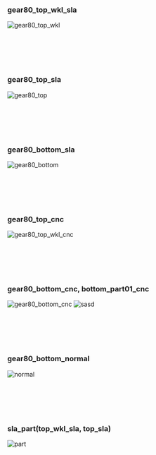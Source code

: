 ### gear80_top_wkl_sla<br/>
![gear80_top_wkl](https://github.com/cosmosalad/Gear80/assets/45204109/59be2755-b29f-4cda-9ee6-951181319bc5)

<br/><br/><br/><br/>


### gear80_top_sla<br/>
![gear80_top](https://github.com/cosmosalad/Gear80/assets/45204109/5c2c1ed2-4286-40b1-84b8-9cdbdec5ab82)

<br/><br/><br/><br/>


### gear80_bottom_sla<br/>
![gear80_bottom](https://github.com/cosmosalad/Gear80/assets/45204109/0af8f096-a770-48ad-a6cd-8890b8047f2c)

<br/><br/><br/><br/>


### gear80_top_cnc<br/>
![gear80_top_wkl_cnc](https://github.com/cosmosalad/Gear80/assets/45204109/cf749258-fe1d-420b-a35e-f2be7e5c2c50)

<br/><br/><br/><br/>


### gear80_bottom_cnc, bottom_part01_cnc<br/>
![gear80_bottom_cnc](https://github.com/cosmosalad/Gear80/assets/45204109/8ecf8a1b-cd4f-4bd0-8e21-c1b7964a9615)
![sasd](https://github.com/cosmosalad/Gear80/assets/45204109/460d6543-6eca-4049-b307-41ccb176e705)

<br/><br/><br/><br/>


### gear80_bottom_normal<br/>
![normal](https://github.com/cosmosalad/Gear80/assets/45204109/d926b3b1-cef5-4017-9bd8-024861e195e3)

<br/><br/><br/><br/>


### sla_part(top_wkl_sla, top_sla)<br/>
![part](https://github.com/cosmosalad/Gear80/assets/45204109/1e62e0c7-8a20-44f2-94f9-026dafcdcf8b)


